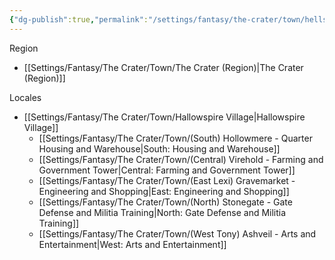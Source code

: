 ```yaml
---
{"dg-publish":true,"permalink":"/settings/fantasy/the-crater/town/hellspire-peak/"}
---
```


Region
- [[Settings/Fantasy/The Crater/Town/The Crater (Region)\|The Crater (Region)]]

Locales
- [[Settings/Fantasy/The Crater/Town/Hallowspire Village\|Hallowspire Village]]
    - [[Settings/Fantasy/The Crater/Town/(South) Hollowmere - Quarter Housing and Warehouse\|South: Housing and Warehouse]]
    - [[Settings/Fantasy/The Crater/Town/(Central) Virehold - Farming and Government Tower\|Central: Farming and Government Tower]]
    - [[Settings/Fantasy/The Crater/Town/(East Lexi) Gravemarket - Engineering and Shopping\|East: Engineering and Shopping]]
    - [[Settings/Fantasy/The Crater/Town/(North) Stonegate - Gate Defense and Militia Training\|North: Gate Defense and Militia Training]]
    - [[Settings/Fantasy/The Crater/Town/(West Tony) Ashveil - Arts and Entertainment\|West: Arts and Entertainment]]
